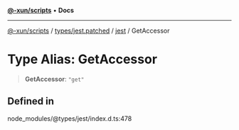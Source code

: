 [**@-xun/scripts**](../../../../../README.md) • **Docs**

***

[@-xun/scripts](../../../../../README.md) / [types/jest.patched](../../../README.md) / [jest](../README.md) / GetAccessor

# Type Alias: GetAccessor

> **GetAccessor**: `"get"`

## Defined in

node\_modules/@types/jest/index.d.ts:478

